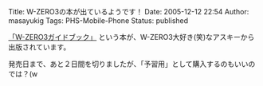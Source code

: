 Title: W-ZERO3の本が出ているようです！
Date: 2005-12-12 22:54
Author: masayukig
Tags: PHS-Mobile-Phone
Status: published

[
「W-ZERO3ガイドブック」](http://www.amazon.co.jp/exec/obidos/ASIN/4756147003/hughundercons-22/ref=nosim)
という本が、W-ZERO3大好き(笑)なアスキーから出版されています。

発売日まで、あと２日間を切りましたが、「予習用」として購入するのもいいのでは？(w
